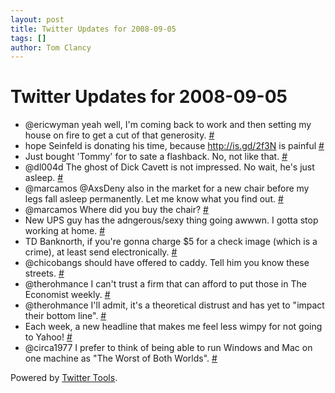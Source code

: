 ```yaml
---
layout: post
title: Twitter Updates for 2008-09-05
tags: []
author: Tom Clancy
---
```


# Twitter Updates for 2008-09-05

<ul>
	<li>@ericwyman yeah well, I'm coming back to work and then setting my house on fire to get a cut of that generosity. <a href="http://twitter.com/tclancy/statuses/910101663">#</a></li>
	<li>hope Seinfeld is donating his time, because <a href="http://is.gd/2f3N" rel="nofollow">http://is.gd/2f3N</a> is painful <a href="http://twitter.com/tclancy/statuses/910610115">#</a></li>
	<li>Just bought 'Tommy' for to sate a flashback. No, not like that. <a href="http://twitter.com/tclancy/statuses/910715108">#</a></li>
	<li>@dl004d The ghost of Dick Cavett is not impressed. No wait, he's just asleep. <a href="http://twitter.com/tclancy/statuses/910748021">#</a></li>
	<li>@marcamos @AxsDeny also in the market for a new chair before my legs fall asleep permanently. Let me know what you find out. <a href="http://twitter.com/tclancy/statuses/910749464">#</a></li>
	<li>@marcamos Where did you buy the chair? <a href="http://twitter.com/tclancy/statuses/910796857">#</a></li>
	<li>New UPS guy has the adngerous/sexy thing going awwwn. I gotta stop working at home. <a href="http://twitter.com/tclancy/statuses/910846549">#</a></li>
	<li>TD Banknorth, if you're gonna charge $5 for a check image (which is a crime), at least send
									 electronically. <a href="http://twitter.com/tclancy/statuses/910880783">#</a></li>
	<li>@chicobangs should have offered to caddy. Tell him you know these streets. <a href="http://twitter.com/tclancy/statuses/910910617">#</a></li>
	<li>@therohmance I can't trust a firm that can afford to put those in The Economist weekly. <a href="http://twitter.com/tclancy/statuses/910986552">#</a></li>
	<li>@therohmance I'll admit, it's a theoretical distrust and has yet to "impact their bottom line". <a href="http://twitter.com/tclancy/statuses/911000954">#</a></li>
	<li>Each week, a new headline that makes me feel less wimpy for not going to Yahoo! <a href="http://twitter.com/tclancy/statuses/911049871">#</a></li>
	<li>@circa1977 I prefer to think of being able to run Windows and Mac on one machine as "The Worst of Both Worlds". <a href="http://twitter.com/tclancy/statuses/911051169">#</a></li>
</ul>
<p>Powered by <a href="http://alexking.org/projects/wordpress">Twitter Tools</a>.</p>
